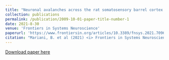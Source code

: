 ```yaml
---
title: "Neuronal avalanches across the rat somatosensory barrel cortex and the effect of single whisker stimulation"
collection: publications
permalink: /publication/2009-10-01-paper-title-number-1
date: 2021-8-30
venue: 'Frontiers in Systems Neuroscience'
paperurl: 'https://www.frontiersin.org/articles/10.3389/fnsys.2021.709677/full'
citation: "Mariani, B. et al (2021) <i> Frontiers in Systems Neuroscience </i>."
---
```


[Download paper here](https://raw.githubusercontent.com/benedetta-mariani/benedetta-mariani.github.io/master/files/fnsys-15-709677.pdf)

